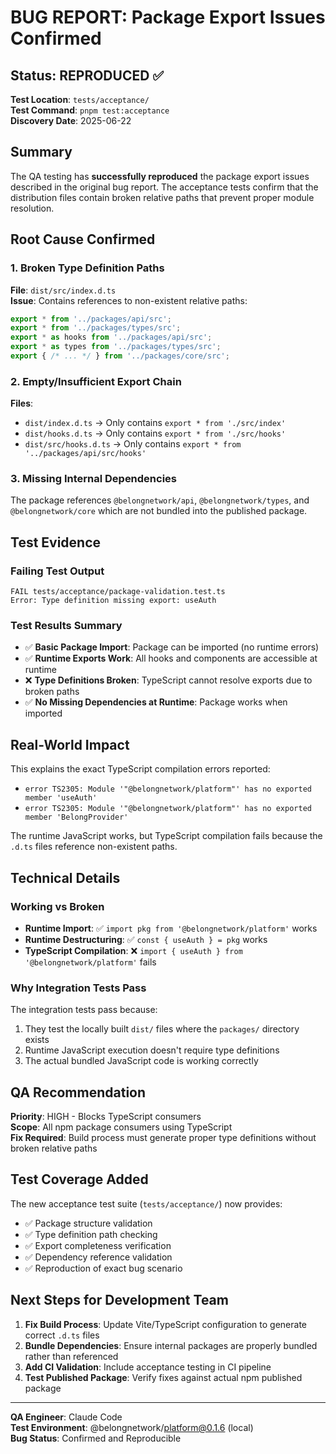 # BUG REPORT: Package Export Issues Confirmed

## Status: REPRODUCED ✅

**Test Location**: `tests/acceptance/`  
**Test Command**: `pnpm test:acceptance`  
**Discovery Date**: 2025-06-22  

## Summary

The QA testing has **successfully reproduced** the package export issues described in the original bug report. The acceptance tests confirm that the distribution files contain broken relative paths that prevent proper module resolution.

## Root Cause Confirmed

### 1. Broken Type Definition Paths
**File**: `dist/src/index.d.ts`  
**Issue**: Contains references to non-existent relative paths:
```typescript
export * from '../packages/api/src';
export * from '../packages/types/src';
export * as hooks from '../packages/api/src';
export * as types from '../packages/types/src';
export { /* ... */ } from '../packages/core/src';
```

### 2. Empty/Insufficient Export Chain
**Files**: 
- `dist/index.d.ts` → Only contains `export * from './src/index'`
- `dist/hooks.d.ts` → Only contains `export * from './src/hooks'` 
- `dist/src/hooks.d.ts` → Only contains `export * from '../packages/api/src/hooks'`

### 3. Missing Internal Dependencies
The package references `@belongnetwork/api`, `@belongnetwork/types`, and `@belongnetwork/core` which are not bundled into the published package.

## Test Evidence

### Failing Test Output
```
FAIL tests/acceptance/package-validation.test.ts
Error: Type definition missing export: useAuth
```

### Test Results Summary
- ✅ **Basic Package Import**: Package can be imported (no runtime errors)
- ✅ **Runtime Exports Work**: All hooks and components are accessible at runtime
- ❌ **Type Definitions Broken**: TypeScript cannot resolve exports due to broken paths
- ✅ **No Missing Dependencies at Runtime**: Package works when imported

## Real-World Impact

This explains the exact TypeScript compilation errors reported:
- `error TS2305: Module '"@belongnetwork/platform"' has no exported member 'useAuth'`
- `error TS2305: Module '"@belongnetwork/platform"' has no exported member 'BelongProvider'`

The runtime JavaScript works, but TypeScript compilation fails because the `.d.ts` files reference non-existent paths.

## Technical Details

### Working vs Broken
- **Runtime Import**: ✅ `import pkg from '@belongnetwork/platform'` works
- **Runtime Destructuring**: ✅ `const { useAuth } = pkg` works  
- **TypeScript Compilation**: ❌ `import { useAuth } from '@belongnetwork/platform'` fails

### Why Integration Tests Pass
The integration tests pass because:
1. They test the locally built `dist/` files where the `packages/` directory exists
2. Runtime JavaScript execution doesn't require type definitions
3. The actual bundled JavaScript code is working correctly

## QA Recommendation

**Priority**: HIGH - Blocks TypeScript consumers  
**Scope**: All npm package consumers using TypeScript  
**Fix Required**: Build process must generate proper type definitions without broken relative paths

## Test Coverage Added

The new acceptance test suite (`tests/acceptance/`) now provides:
- ✅ Package structure validation
- ✅ Type definition path checking  
- ✅ Export completeness verification
- ✅ Dependency reference validation
- ✅ Reproduction of exact bug scenario

## Next Steps for Development Team

1. **Fix Build Process**: Update Vite/TypeScript configuration to generate correct `.d.ts` files
2. **Bundle Dependencies**: Ensure internal packages are properly bundled rather than referenced
3. **Add CI Validation**: Include acceptance testing in CI pipeline
4. **Test Published Package**: Verify fixes against actual npm published package

---
**QA Engineer**: Claude Code  
**Test Environment**: @belongnetwork/platform@0.1.6 (local)  
**Bug Status**: Confirmed and Reproducible